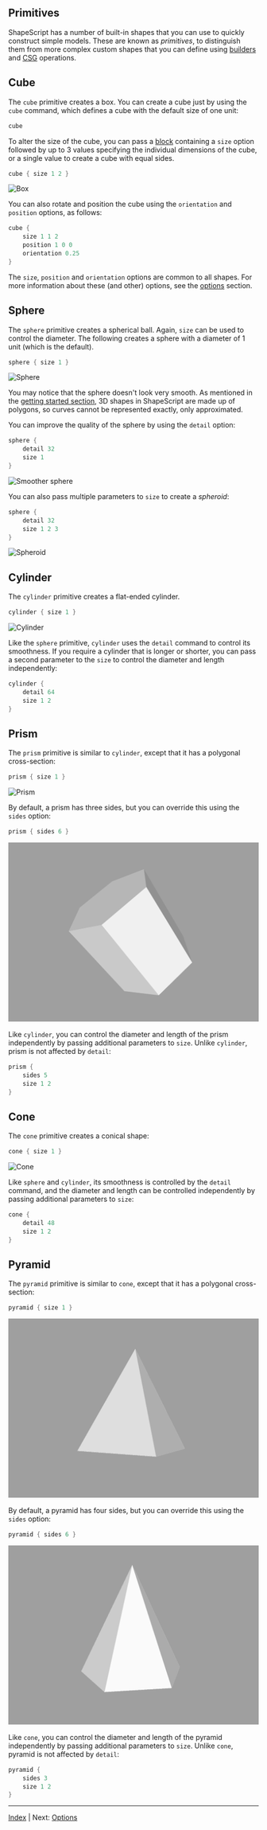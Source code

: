 Primitives
---

ShapeScript has a number of built-in shapes that you can use to quickly construct simple models. These are known as *primitives*, to distinguish them from more complex custom shapes that you can define using [builders](builders.md) and [CSG](csg.md) operations.

## Cube

The `cube` primitive creates a box. You can create a cube just by using the `cube` command, which defines a cube with the default size of one unit:

```swift
cube
```

To alter the size of the cube, you can pass a [block](blocks.md) containing a `size` option followed by up to 3 values specifying the individual dimensions of the cube, or a single value to create a cube with equal sides.

```swift
cube { size 1 2 }
```

![Box](../images/box.png)

You can also rotate and position the cube using the `orientation` and `position` options, as follows:

```swift
cube {
    size 1 1 2
    position 1 0 0
    orientation 0.25
}
```

The `size`, `position` and `orientation` options are common to all shapes. For more information about these (and other) options, see the [options](options.md) section.

## Sphere

The `sphere` primitive creates a spherical ball. Again, `size` can be used to control the diameter. The following creates a sphere with a diameter of 1 unit (which is the default).

```swift
sphere { size 1 }
```

![Sphere](../images/sphere.png)

You may notice that the sphere doesn't look very smooth. As mentioned in the [getting started section](getting-started.md), 3D shapes in ShapeScript are made up of polygons, so curves cannot be represented exactly, only approximated.

You can improve the quality of the sphere by using the `detail` option:

```swift
sphere {
    detail 32
    size 1
}
```

![Smoother sphere](../images/smoother-sphere.png)

You can also pass multiple parameters to `size` to create a *spheroid*:

```swift
sphere {
    detail 32
    size 1 2 3
}
```

![Spheroid](../images/spheroid.png)

## Cylinder

The `cylinder` primitive creates a flat-ended cylinder. 

```swift
cylinder { size 1 }
```

![Cylinder](../images/cylinder.png)

Like the `sphere` primitive, `cylinder` uses the `detail` command to control its smoothness. If you require a cylinder that is longer or shorter, you can pass a second parameter to the `size` to control the diameter and length independently:

```swift
cylinder {
    detail 64
    size 1 2
}
```

## Prism

The `prism` primitive is similar to `cylinder`, except that it has a polygonal cross-section: 

```swift
prism { size 1 }
```

![Prism](../images/prism.png)

By default, a prism has three sides, but you can override this using the `sides` option:

```swift
prism { sides 6 }
```

![Prism](../images/hexagonal-prism.png)

Like `cylinder`, you can control the diameter and length of the prism independently by passing additional parameters to `size`. Unlike `cylinder`, prism is not affected by `detail`:

```swift
prism {
    sides 5
    size 1 2
}
```

## Cone

The `cone` primitive creates a conical shape:

```swift
cone { size 1 }
```

![Cone](../images/cone.png)

Like `sphere` and `cylinder`, its smoothness is controlled by the `detail` command, and the diameter and length can be controlled independently by passing additional parameters to `size`:

```swift
cone {
    detail 48
    size 1 2
}
```

## Pyramid

The `pyramid` primitive is similar to `cone`, except that it has a polygonal cross-section: 

```swift
pyramid { size 1 }
```

![Pyramid](../images/pyramid.png)

By default, a pyramid has four sides, but you can override this using the `sides` option:

```swift
pyramid { sides 6 }
```

![Prism](../images/hexagonal-pyramid.png)

Like `cone`, you can control the diameter and length of the pyramid independently by passing additional parameters to `size`. Unlike `cone`, pyramid is not affected by `detail`:

```swift
pyramid {
    sides 3
    size 1 2
}
```

---
[Index](index.md) | Next: [Options](options.md)
